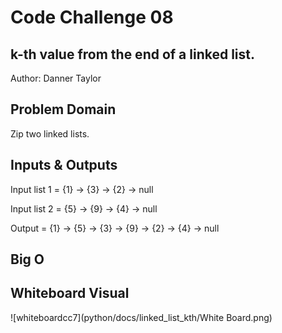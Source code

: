 # Code Challenge 08

## k-th value from the end of a linked list.

Author: Danner Taylor

## Problem Domain

Zip two linked lists.

## Inputs & Outputs

Input list 1 = {1} -> {3} -> {2} -> null

Input list 2 = {5} -> {9} -> {4} -> null

Output = {1} -> {5} -> {3} -> {9} -> {2} -> {4} -> null

## Big O

## Whiteboard Visual

![whiteboardcc7](python/docs/linked_list_kth/White Board.png)
